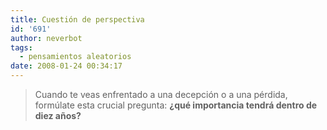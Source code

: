 ```yaml
---
title: Cuestión de perspectiva
id: '691'
author: neverbot
tags:
  - pensamientos aleatorios
date: 2008-01-24 00:34:17
---
```


> Cuando te veas enfrentado a una decepción o a una pérdida, formúlate esta crucial pregunta: **¿qué importancia tendrá dentro de diez años?**